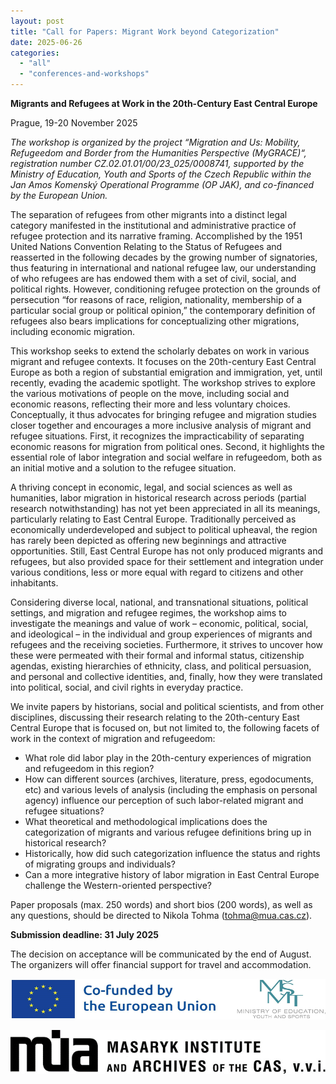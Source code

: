 ```yaml
---
layout: post
title: "Call for Papers: Migrant Work beyond Categorization"
date: 2025-06-26
categories: 
  - "all"
  - "conferences-and-workshops"
---
```


**Migrants and Refugees at Work in the 20th-Century East Central Europe**

Prague, 19-20 November 2025

_The workshop_ _is organized by the project “Migration and Us: Mobility, Refugeedom and Border from the Humanities Perspective (MyGRACE)“, registration number CZ.02.01.01/00/23\_025/0008741, supported by the Ministry of Education, Youth and Sports of the Czech Republic within the Jan Amos Komenský Operational Programme (OP JAK), and co-financed by the European Union._

The separation of refugees from other migrants into a distinct legal category manifested in the institutional and administrative practice of refugee protection and its narrative framing. Accomplished by the 1951 United Nations Convention Relating to the Status of Refugees and reasserted in the following decades by the growing number of signatories, thus featuring in international and national refugee law, our understanding of who refugees are has endowed them with a set of civil, social, and political rights. However, conditioning refugee protection on the grounds of persecution “for reasons of race, religion, nationality, membership of a particular social group or political opinion,” the contemporary definition of refugees also bears implications for conceptualizing other migrations, including economic migration.

This workshop seeks to extend the scholarly debates on work in various migrant and refugee contexts. It focuses on the 20th-century East Central Europe as both a region of substantial emigration and immigration, yet, until recently, evading the academic spotlight. The workshop strives to explore the various motivations of people on the move, including social and economic reasons, reflecting their more and less voluntary choices. Conceptually, it thus advocates for bringing refugee and migration studies closer together and encourages a more inclusive analysis of migrant and refugee situations. First, it recognizes the impracticability of separating economic reasons for migration from political ones. Second, it highlights the essential role of labor integration and social welfare in refugeedom, both as an initial motive and a solution to the refugee situation.

A thriving concept in economic, legal, and social sciences as well as humanities, labor migration in historical research across periods (partial research notwithstanding) has not yet been appreciated in all its meanings, particularly relating to East Central Europe. Traditionally perceived as economically underdeveloped and subject to political upheaval, the region has rarely been depicted as offering new beginnings and attractive opportunities. Still, East Central Europe has not only produced migrants and refugees, but also provided space for their settlement and integration under various conditions, less or more equal with regard to citizens and other inhabitants.

Considering diverse local, national, and transnational situations, political settings, and migration and refugee regimes, the workshop aims to investigate the meanings and value of work – economic, political, social, and ideological – in the individual and group experiences of migrants and refugees and the receiving societies. Furthermore, it strives to uncover how these were permeated with their formal and informal status, citizenship agendas, existing hierarchies of ethnicity, class, and political persuasion, and personal and collective identities, and, finally, how they were translated into political, social, and civil rights in everyday practice.

We invite papers by historians, social and political scientists, and from other disciplines, discussing their research relating to the 20th-century East Central Europe that is focused on, but not limited to, the following facets of work in the context of migration and refugeedom:

- What role did labor play in the 20th-century experiences of migration and refugeedom in this region?
- How can different sources (archives, literature, press, egodocuments, etc) and various levels of analysis (including the emphasis on personal agency) influence our perception of such labor-related migrant and refugee situations?
- What theoretical and methodological implications does the categorization of migrants and various refugee definitions bring up in historical research?
- Historically, how did such categorization influence the status and rights of migrating groups and individuals?
- Can a more integrative history of labor migration in East Central Europe challenge the Western-oriented perspective?

Paper proposals (max. 250 words) and short bios (200 words), as well as any questions, should be directed to Nikola Tohma (tohma@mua.cas.cz).

**Submission deadline: 31 July 2025**

The decision on acceptance will be communicated by the end of August. The organizers will offer financial support for travel and accommodation.

![](/assets/images/logo_MSMT_EU.png)

![](/assets/images/logo_MUA_black.png)
